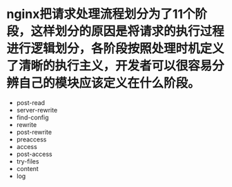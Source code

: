 # nginx把请求处理流程划分为了11个阶段，这样划分的原因是将请求的执行过程进行逻辑划分，各阶段按照处理时机定义了清晰的执行主义，开发者可以很容易分辨自己的模块应该定义在什么阶段。

- post-read
- server-rewrite
- find-config
- rewrite
- post-rewrite
- preaccess
- access
- post-access
- try-files
- content
- log
